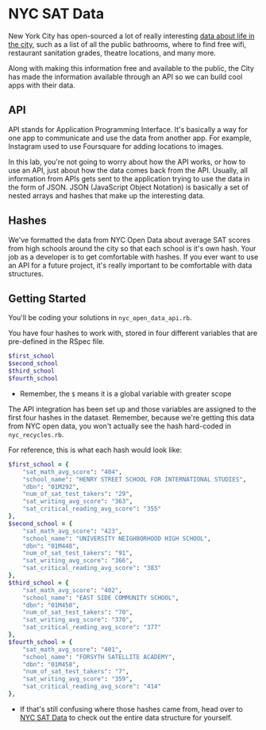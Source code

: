 # NYC SAT Data
New York City has open-sourced a lot of really interesting [data about life in the city](https://nycopendata.socrata.com/), such as a list of all the public bathrooms, where to find free wifi, restaurant sanitation grades, theatre locations, and many more. 

Along with making this information free and available to the public, the City has made the information available through an API so we can build cool apps with their data. 

## API

API stands for Application Programming Interface. It's basically a way for one app to communicate and use the data from another app. For example, Instagram used to use Foursquare for adding locations to images.

In this lab, you're not going to worry about how the API works, or how to use an API, just about how the data comes back from the API. Usually, all information from APIs gets sent to the application trying to use the data in the form of JSON. JSON (JavaScript Object Notation) is basically a set of nested arrays and hashes that make up the interesting data.

## Hashes

We've formatted the data from NYC Open Data about average SAT scores from high schools around the city so that each school is it's own hash. Your job as a developer is to get comfortable with hashes. If you ever want to use an API for a future project, it's really important to be comfortable with data structures.


## Getting Started
You'll be coding your solutions in `nyc_open_data_api.rb`.

You have four hashes to work with, stored in four different variables that are pre-defined in the RSpec file.

```ruby
$first_school
$second_school
$third_school
$fourth_school
```
- Remember, the `$` means it is a global variable with greater scope  

The API integration has been set up and those variables are assigned to the first four hashes in the dataset. Remember, because we're getting this data from NYC open data, you won't actually see the hash hard-coded in `nyc_recycles.rb`. 

For reference, this is what each hash would look like:

```ruby
$first_school = {
    "sat_math_avg_score": "404",
    "school_name": "HENRY STREET SCHOOL FOR INTERNATIONAL STUDIES",
    "dbn": "01M292",
    "num_of_sat_test_takers": "29",
    "sat_writing_avg_score": "363",
    "sat_critical_reading_avg_score": "355"
},
$second_school = {
    "sat_math_avg_score": "423",
    "school_name": "UNIVERSITY NEIGHBORHOOD HIGH SCHOOL",
    "dbn": "01M448",
    "num_of_sat_test_takers": "91",
    "sat_writing_avg_score": "366",
    "sat_critical_reading_avg_score": "383"
},
$third_school = {
    "sat_math_avg_score": "402",
    "school_name": "EAST SIDE COMMUNITY SCHOOL",
    "dbn": "01M450",
    "num_of_sat_test_takers": "70",
    "sat_writing_avg_score": "370",
    "sat_critical_reading_avg_score": "377"
},
$fourth_school = {
    "sat_math_avg_score": "401",
    "school_name": "FORSYTH SATELLITE ACADEMY",
    "dbn": "01M458",
    "num_of_sat_test_takers": "7",
    "sat_writing_avg_score": "359",
    "sat_critical_reading_avg_score": "414"
},
```
- If that's still confusing where those hashes came from, head over to [NYC SAT Data](https://data.cityofnewyork.us/resource/f9bf-2cp4.json) to check out the entire data structure for yourself. 